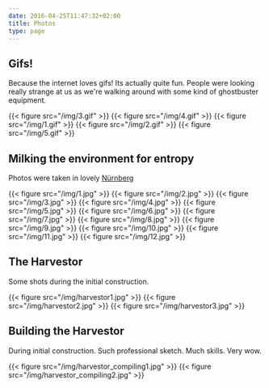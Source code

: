 ```yaml
---
date: 2016-04-25T11:47:32+02:00
title: Photos
type: page
---
```


## Gifs!

Because the internet loves gifs! Its actually quite fun. People were
looking really strange at us as we're walking around with some kind of
ghostbuster equipment.

{{< figure src="/img/3.gif" >}}
{{< figure src="/img/4.gif" >}}
{{< figure src="/img/1.gif" >}}
{{< figure src="/img/2.gif" >}}
{{< figure src="/img/5.gif" >}}

## Milking the environment for entropy

Photos were taken in lovely
[Nürnberg](https://en.wikipedia.org/wiki/Nuremberg)

{{< figure src="/img/1.jpg" >}}
{{< figure src="/img/2.jpg" >}}
{{< figure src="/img/3.jpg" >}}
{{< figure src="/img/4.jpg" >}}
{{< figure src="/img/5.jpg" >}}
{{< figure src="/img/6.jpg" >}}
{{< figure src="/img/7.jpg" >}}
{{< figure src="/img/8.jpg" >}}
{{< figure src="/img/9.jpg" >}}
{{< figure src="/img/10.jpg" >}}
{{< figure src="/img/11.jpg" >}}
{{< figure src="/img/12.jpg" >}}

## The Harvestor

Some shots during the initial construction.

{{< figure src="/img/harvestor1.jpg" >}}
{{< figure src="/img/harvestor2.jpg" >}}
{{< figure src="/img/harvestor3.jpg" >}}

## Building the Harvestor

During initial construction. Such professional sketch. Much skills.
Very wow.

{{< figure src="/img/harvestor_compiling1.jpg" >}}
{{< figure src="/img/harvestor_compiling2.jpg" >}}

